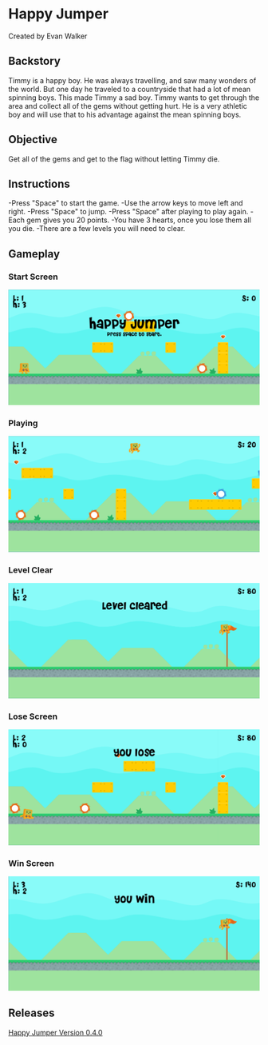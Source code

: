 # Happy Jumper
Created by Evan Walker 

## Backstory

Timmy is a happy boy. He was always travelling, and saw many wonders of the world. But one day he traveled to a countryside that had a lot of mean spinning boys. This made Timmy a sad boy. Timmy wants to get through the area and collect all of the gems without getting hurt. He is a very athletic boy and will use that to his advantage against the mean spinning boys.

## Objective

Get all of the gems and get to the flag without letting Timmy die.

## Instructions

-Press "Space" to start the game.
-Use the arrow keys to move left and right.
-Press "Space" to jump.
-Press "Space" after playing to play again.
-Each gem gives you 20 points.
-You have 3 hearts, once you lose them all you die.
-There are a few levels you will need to clear.

## Gameplay

### Start Screen
![Image](start_screen.PNG)

### Playing
![Image](playing.PNG)

### Level Clear
![Image](level_clear.PNG)

### Lose Screen
![Image](game_lost.PNG)

### Win Screen
![Image](game_won.PNG)

## Releases
[Happy Jumper Version 0.4.0](https://github.com/ewalke0309/Happy_Jumper/releases)
